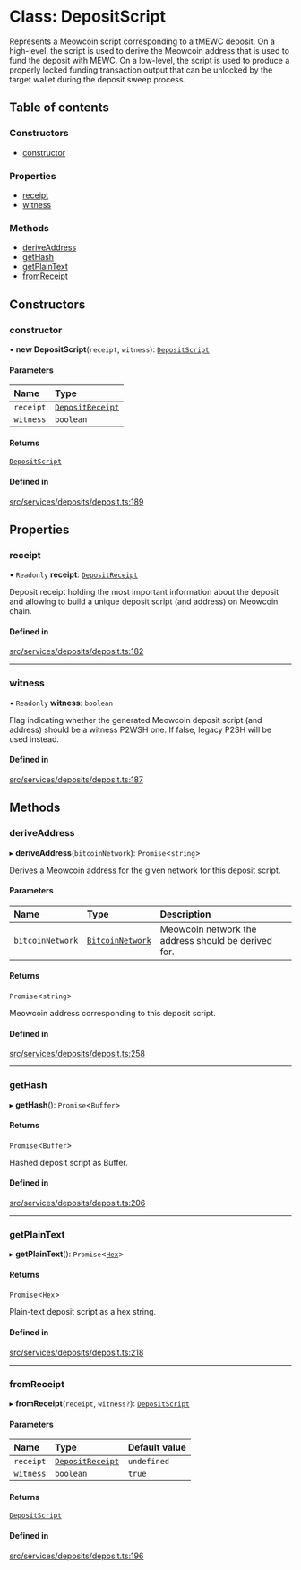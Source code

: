 # Class: DepositScript

Represents a Meowcoin script corresponding to a tMEWC deposit.
On a high-level, the script is used to derive the Meowcoin address that is
used to fund the deposit with MEWC. On a low-level, the script is used to
produce a properly locked funding transaction output that can be unlocked
by the target wallet during the deposit sweep process.

## Table of contents

### Constructors

- [constructor](DepositScript.md#constructor)

### Properties

- [receipt](DepositScript.md#receipt)
- [witness](DepositScript.md#witness)

### Methods

- [deriveAddress](DepositScript.md#deriveaddress)
- [getHash](DepositScript.md#gethash)
- [getPlainText](DepositScript.md#getplaintext)
- [fromReceipt](DepositScript.md#fromreceipt)

## Constructors

### constructor

• **new DepositScript**(`receipt`, `witness`): [`DepositScript`](DepositScript.md)

#### Parameters

| Name | Type |
| :------ | :------ |
| `receipt` | [`DepositReceipt`](../interfaces/DepositReceipt.md) |
| `witness` | `boolean` |

#### Returns

[`DepositScript`](DepositScript.md)

#### Defined in

[src/services/deposits/deposit.ts:189](https://github.com/keep-network/tmewc/blob/main/typescript/src/services/deposits/deposit.ts#L189)

## Properties

### receipt

• `Readonly` **receipt**: [`DepositReceipt`](../interfaces/DepositReceipt.md)

Deposit receipt holding the most important information about the deposit
and allowing to build a unique deposit script (and address) on Meowcoin chain.

#### Defined in

[src/services/deposits/deposit.ts:182](https://github.com/keep-network/tmewc/blob/main/typescript/src/services/deposits/deposit.ts#L182)

___

### witness

• `Readonly` **witness**: `boolean`

Flag indicating whether the generated Meowcoin deposit script (and address)
should be a witness P2WSH one. If false, legacy P2SH will be used instead.

#### Defined in

[src/services/deposits/deposit.ts:187](https://github.com/keep-network/tmewc/blob/main/typescript/src/services/deposits/deposit.ts#L187)

## Methods

### deriveAddress

▸ **deriveAddress**(`bitcoinNetwork`): `Promise`\<`string`\>

Derives a Meowcoin address for the given network for this deposit script.

#### Parameters

| Name | Type | Description |
| :------ | :------ | :------ |
| `bitcoinNetwork` | [`BitcoinNetwork`](../enums/BitcoinNetwork-1.md) | Meowcoin network the address should be derived for. |

#### Returns

`Promise`\<`string`\>

Meowcoin address corresponding to this deposit script.

#### Defined in

[src/services/deposits/deposit.ts:258](https://github.com/keep-network/tmewc/blob/main/typescript/src/services/deposits/deposit.ts#L258)

___

### getHash

▸ **getHash**(): `Promise`\<`Buffer`\>

#### Returns

`Promise`\<`Buffer`\>

Hashed deposit script as Buffer.

#### Defined in

[src/services/deposits/deposit.ts:206](https://github.com/keep-network/tmewc/blob/main/typescript/src/services/deposits/deposit.ts#L206)

___

### getPlainText

▸ **getPlainText**(): `Promise`\<[`Hex`](Hex.md)\>

#### Returns

`Promise`\<[`Hex`](Hex.md)\>

Plain-text deposit script as a hex string.

#### Defined in

[src/services/deposits/deposit.ts:218](https://github.com/keep-network/tmewc/blob/main/typescript/src/services/deposits/deposit.ts#L218)

___

### fromReceipt

▸ **fromReceipt**(`receipt`, `witness?`): [`DepositScript`](DepositScript.md)

#### Parameters

| Name | Type | Default value |
| :------ | :------ | :------ |
| `receipt` | [`DepositReceipt`](../interfaces/DepositReceipt.md) | `undefined` |
| `witness` | `boolean` | `true` |

#### Returns

[`DepositScript`](DepositScript.md)

#### Defined in

[src/services/deposits/deposit.ts:196](https://github.com/keep-network/tmewc/blob/main/typescript/src/services/deposits/deposit.ts#L196)

